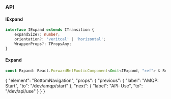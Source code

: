 

### API

#### IExpand

```ts
interface IExpand extends ITransition {
    expandSize?: number;
    orientation?: 'veritcal' | 'horizontal';
    WrapperProps?: TPropsAny;
}
```

#### Expand

```ts
const Expand: React.ForwardRefExoticComponent<Omit<IExpand, "ref"> & React.RefAttributes<unknown>>;
```


{
  "element": "BottomNavigation",
  "props": {
    "previous": {
      "label": "AMQP: Start",
      "to": "/dev/amqp/start"
    },
    "next": {
      "label": "API: Use",
      "to": "/dev/api/use"
    }
  }
}